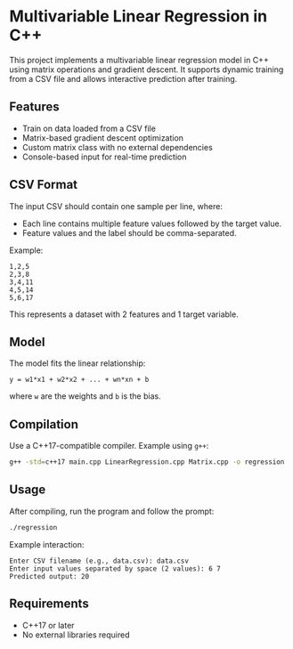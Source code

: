 # Multivariable Linear Regression in C++

This project implements a multivariable linear regression model in C++ using matrix operations and gradient descent. It supports dynamic training from a CSV file and allows interactive prediction after training.

## Features

* Train on data loaded from a CSV file
* Matrix-based gradient descent optimization
* Custom matrix class with no external dependencies
* Console-based input for real-time prediction

## CSV Format

The input CSV should contain one sample per line, where:

* Each line contains multiple feature values followed by the target value.
* Feature values and the label should be comma-separated.

Example:

```
1,2,5
2,3,8
3,4,11
4,5,14
5,6,17
```

This represents a dataset with 2 features and 1 target variable.

## Model

The model fits the linear relationship:

```
y = w1*x1 + w2*x2 + ... + wn*xn + b
```

where `w` are the weights and `b` is the bias.

## Compilation

Use a C++17-compatible compiler. Example using `g++`:

```bash
g++ -std=c++17 main.cpp LinearRegression.cpp Matrix.cpp -o regression
```

## Usage

After compiling, run the program and follow the prompt:

```bash
./regression
```

Example interaction:

```
Enter CSV filename (e.g., data.csv): data.csv
Enter input values separated by space (2 values): 6 7
Predicted output: 20
```

## Requirements

* C++17 or later
* No external libraries required
